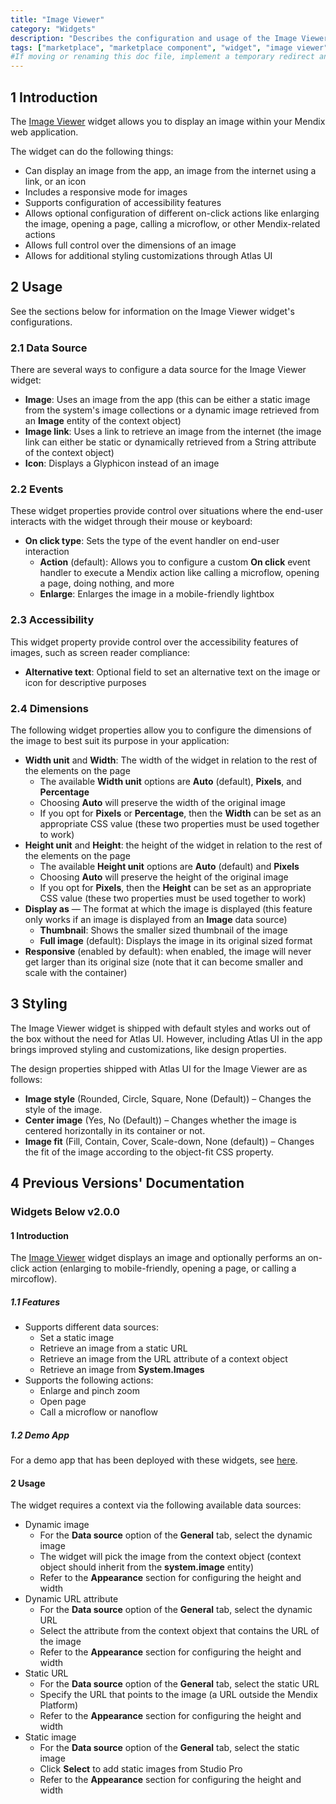 ```yaml
---
title: "Image Viewer"
category: "Widgets"
description: "Describes the configuration and usage of the Image Viewer widget, which is available in the Mendix Marketplace."
tags: ["marketplace", "marketplace component", "widget", "image viewer", "platform support"]
#If moving or renaming this doc file, implement a temporary redirect and let the respective team know they should update the URL in the product. See Mapping to Products for more details.
---
```


## 1 Introduction

The [Image Viewer]() widget allows you to display an image within your Mendix web application.

The widget can do the following things:

* Can display an image from the app, an image from the internet using a link, or an icon
* Includes a responsive mode for images 
* Supports configuration of accessibility features
* Allows optional configuration of different on-click actions like enlarging the image, opening a page, calling a microflow, or other Mendix-related actions
* Allows full control over the dimensions of an image
* Allows for additional styling customizations through Atlas UI

## 2 Usage

See the sections below for information on the Image Viewer widget's configurations. 

### 2.1 Data Source

There are several ways to configure a data source for the Image Viewer widget:

* **Image**: Uses an image from the app (this can be either a static image from the system's image collections or a dynamic image retrieved from an **Image** entity of the context object)
* **Image link**: Uses a link to retrieve an image from the internet (the image link can either be static or dynamically retrieved from a String attribute of the context object)
* **Icon**: Displays a Glyphicon instead of an image

### 2.2 Events

These widget properties provide control over situations where the end-user interacts with the widget through their mouse or keyboard:

* **On click type**: Sets the type of the event handler on end-user interaction
	* **Action** (default): Allows you to configure a custom **On click** event handler to execute a Mendix action like calling a microflow, opening a page, doing nothing, and more
	* **Enlarge**: Enlarges the image in a mobile-friendly lightbox

### 2.3 Accessibility

This widget property provide control over the accessibility features of images, such as screen reader compliance:

* **Alternative text**: Optional field to set an alternative text on the image or icon for descriptive purposes

### 2.4 Dimensions

The following widget properties allow you to configure the dimensions of the image to best suit its purpose in your application:

* **Width unit** and **Width**: The width of the widget in relation to the rest of the elements on the page
	* The available **Width unit** options are **Auto** (default), **Pixels**, and **Percentage**
	* Choosing **Auto** will preserve the width of the original image
	* If you opt for **Pixels** or **Percentage**, then the **Width** can be set as an appropriate CSS value (these two properties must be used together to work)
* **Height unit** and **Height**: the height of the widget in relation to the rest of the elements on the page
	* The available **Height unit** options are **Auto** (default) and **Pixels**
	* Choosing **Auto** will preserve the height of the original image
	* If you opt for **Pixels**, then the **Height** can be set as an appropriate CSS value (these two properties must be used together to work)
* **Display as** — The format at which the image is displayed (this feature only works if an image is displayed from an **Image** data source)
	* **Thumbnail**: Shows the smaller sized thumbnail of the image
	* **Full image** (default): Displays the image in its original sized format
* **Responsive** (enabled by default): when enabled, the image will never get larger than its original size (note that it can become smaller and scale with the container)

## 3 Styling

The Image Viewer widget is shipped with default styles and works out of the box without the need for Atlas UI. However, including Atlas UI in the app brings improved styling and customizations, like design properties.

The design properties shipped with Atlas UI for the Image Viewer are as follows:

* **Image style** (Rounded, Circle, Square, None (Default)) – Changes the style of the image.   
* **Center image** (Yes, No (Default)) – Changes whether the image is centered horizontally in its container or not.
* **Image fit** (Fill, Contain, Cover, Scale-down, None (default)) – Changes the fit of the image according to the object-fit CSS property.

## 4 Previous Versions' Documentation

### Widgets Below v2.0.0

#### 1 Introduction

The [Image Viewer](https://marketplace.mendix.com/link/component/65122/) widget displays an image and optionally performs an on-click action (enlarging to mobile-friendly, opening a page, or calling a mircoflow).

##### 1.1 Features

* Supports different data sources:
	* Set a static image
	* Retrieve an image from a static URL
	* Retrieve an image from the URL attribute of a context object
	* Retrieve an image from **System.Images**
* Supports the following actions:
	* Enlarge and pinch zoom
	* Open page
	* Call a microflow or nanoflow

##### 1.2 Demo App

For a demo app that has been deployed with these widgets, see [here](https://imageviewer.mxapps.io/).

#### 2 Usage

The widget requires a context via the following available data sources:

* Dynamic image
	* For the **Data source** option of the **General** tab, select the dynamic image
	* The widget will pick the image from the context object (context object should inherit from the **system.image** entity)
	* Refer to the **Appearance** section for configuring the height and width
* Dynamic URL attribute
	* For the **Data source** option of the **General** tab, select the dynamic URL
	* Select the attribute from the context objext that contains the URL of the image
	* Refer to the **Appearance** section for configuring the height and width
* Static URL
	* For the **Data source** option of the **General** tab, select the static URL
	* Specify the URL that points to the image (a URL outside the Mendix Platform)
	* Refer to the **Appearance** section for configuring the height and width
* Static image
	* For the **Data source** option of the **General** tab, select the static image
	* Click **Select** to add static images from Studio Pro
	* Refer to the **Appearance** section for configuring the height and width
